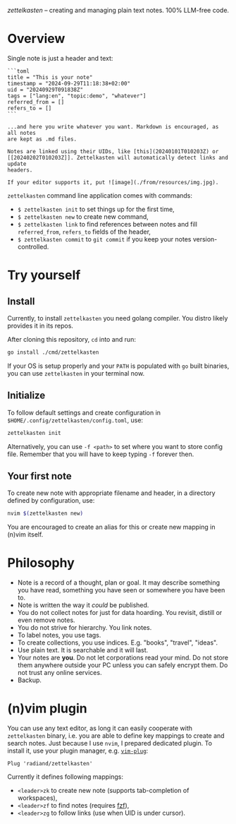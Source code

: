 _zettelkasten_ – creating and managing plain text notes. 100% LLM-free code.

# Overview

Single note is just a header and text:

````
```toml
title = "This is your note"
timestamp = "2024-09-29T11:18:38+02:00"
uid = "20240929T091838Z"
tags = ["lang:en", "topic:demo", "whatever"]
referred_from = []
refers_to = []
```

...and here you write whatever you want. Markdown is encouraged, as all notes
are kept as .md files.

Notes are linked using their UIDs, like [this](20240101T010203Z) or
[[20240202T010203Z]]. Zettelkasten will automatically detect links and update
headers.

If your editor supports it, put ![image](./from/resources/img.jpg).
````

`zettelkasten` command line application comes with commands:

- `$ zettelkasten init` to set things up for the first time,
- `$ zettelkasten new` to create new command,
- `$ zettelkasten link` to find references between notes and fill
  `referred_from`, `refers_to` fields of the header,
- `$ zettelkasten commit` to `git commit` if you keep your notes
  version-controlled.

# Try yourself

## Install

Currently, to install `zettelkasten` you need golang compiler. You distro likely
provides it in its repos.

After cloning this repository, `cd` into and run:

```bash
go install ./cmd/zettelkasten
```

If your OS is setup properly and your `PATH` is populated with `go` built
binaries, you can use `zettelkasten` in your terminal now.

## Initialize

To follow default settings and create configuration in
`$HOME/.config/zettelkasten/config.toml`, use:

```bash
zettelkasten init
```

Alternatively, you can use `-f <path>` to set where you want to store config
file. Remember that you will have to keep typing `-f` forever then.

## Your first note

To create new note with appropriate filename and header, in a directory defined
by configuration, use:

```bash
nvim $(zettelkasten new)
```

You are encouraged to create an alias for this or create new mapping in (n)vim
itself.

# Philosophy

- Note is a record of a thought, plan or goal. It may describe something you
  have read, something you have seen or somewhere you have been to.
- Note is written the way it _could_ be published.
- You do not collect notes for just for data hoarding. You revisit, distill or
  even remove notes.
- You do not strive for hierarchy. You link notes.
- To label notes, you use tags.
- To create collections, you use indices. E.g. "books", "travel", "ideas".
- Use plain text. It is searchable and it will last.
- Your notes are **you**. Do not let corporations read your mind. Do not store
  them anywhere outside your PC unless you can safely encrypt them. Do not trust
  any online services.
- Backup.

# (n)vim plugin

You can use any text editor, as long it can easily cooperate with `zettelkasten`
binary, i.e. you are able to define key mappings to create and search notes.
Just because I use `nvim`, I prepared dedicated plugin. To install it, use your
plugin manager, e.g. [`vim-plug`](https://github.com/junegunn/vim-plug):

```vim
Plug 'radiand/zettelkasten'
```

Currently it defines following mappings:

- `<leader>zk` to create new note (supports tab-completion of workspaces),
- `<leader>zf` to find notes (requires [fzf](https://github.com/junegunn/fzf)),
- `<leader>zg` to follow links (use when UID is under cursor).

